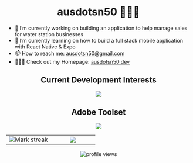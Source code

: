 <h1 align="center">ausdotsn50 👩🏻‍💻</h1>

- 🔭 I’m currently working on building an application to help manage sales for water station businesses
- 🌱 I’m currently learning on how to build a full stack mobile application with React Native & Expo
- 📫 How to reach me: ausdotsn50@gmail.com
- 👩🏻‍💻 Check out my Homepage: [ausdotsn50.dev](https://ausdotsn50.dev)

<!-- Current Development Interests -->
<h2 align="center">Current Development Interests</h2>
<p align="center">
    <img src="https://skillicons.dev/icons?i=c,python,java,sqlite,html,css,js,flask,nodejs,express,postgresql,react,git,github,vscode,postman&perline=14" />
</p>

<!-- Adobe Toolset -->
<h2 align="center">Adobe Toolset</h2>
<p align="center">
  <img src="https://skillicons.dev/icons?i=ae,au,pr,ps&perline=14" />
</p>

<!--- Github stats -->
<table align="center" style="border: none">
<tr style="border: none">

<td width="50%" align="center">  
  <img  title="🔥 Get streak stats for your profile at git.io/streak-stats" alt="Mark streak" src="https://github-readme-streak-stats.herokuapp.com/?user=ausdotsn50&theme=dark&hide_border=false" /> 
</td>

<td width="50%" align="center">
    <img src="https://github-readme-stats.vercel.app/api/top-langs/?username=ausdotsn50&layout=compact&theme=dark" />
</td>

</tr>
</table>

<!-- Profile views -->
<p align="center">
    <img src="https://komarev.com/ghpvc/?username=ausdotsn50&style=plastic&color=red" alt="profile views"/>
</p>